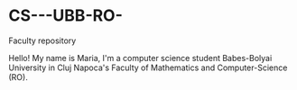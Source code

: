 # CS---UBB-RO-
Faculty repository

Hello!  My name is Maria, I'm a computer science student Babes-Bolyai University in Cluj Napoca's Faculty of Mathematics and Computer-Science (RO).
